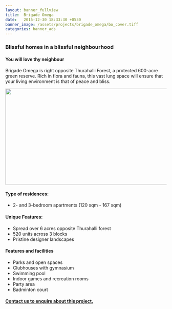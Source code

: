 ```yaml
---
layout: banner_fullview
title:  Brigade Omega
date:   2015-12-30 18:33:30 +0530
banner_image: /assets/projects/brigade_omega/bo_cover.tiff
categories: banner_ads
---
```


### Blissful homes in a blissful neighbourhood

#### You will love thy neighbour

Brigade Omega is right opposite Thurahalli Forest, a protected 600-acre green reserve. Rich in flora and fauna, this vast lung space will ensure that your living environment is that of peace and bliss.

<img src="{{ site.baseurl }}/assets/projects/brigade_omega/bo_cover.tiff" class="PageImage" width="600px" height="300px">

#### Type of residences:

* 2- and 3-bedroom apartments (120 sqm - 167 sqm)

#### Unique Features:

* Spread over 6 acres opposite Thurahalli forest
* 520 units across 3 blocks
* Pristine designer landscapes

#### Features and facilities

* Parks and open spaces
* Clubhouses with gymnasium
* Swimming pool
* Indoor games and recreation rooms
* Party area
* Badminton court

#### <a href="{{ site.baseurl }}/contactus"> Contact us to enquire about this project. </a>